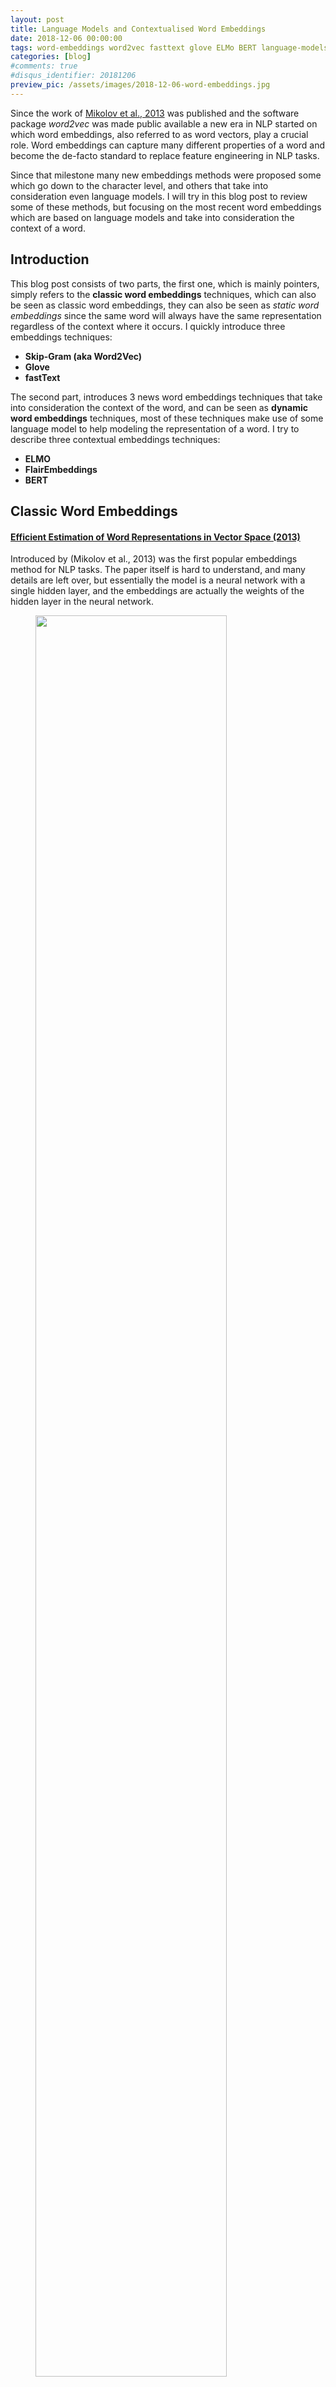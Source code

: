 ```yaml
---
layout: post
title: Language Models and Contextualised Word Embeddings
date: 2018-12-06 00:00:00
tags: word-embeddings word2vec fasttext glove ELMo BERT language-models character-embeddings character-language-models neural-networks
categories: [blog]
#comments: true
#disqus_identifier: 20181206
preview_pic: /assets/images/2018-12-06-word-embeddings.jpg
---
```


Since the work of [Mikolov et al., 2013](https://arxiv.org/pdf/1301.3781.pdf) was published and the software package _word2vec_ was made public available a new era in NLP started on which word embeddings, also referred to as word vectors, play a crucial role. Word embeddings can capture many different properties of a word and become the de-facto standard to replace feature engineering in NLP tasks.

Since that milestone many new embeddings methods were proposed some which go down to the character level, and others that take into consideration even language models. I will try in this blog post to review some of these methods, but focusing on the most recent word embeddings which are based on language models and take into consideration the context of a word.

## __Introduction__

This blog post consists of two parts, the first one, which is mainly pointers, simply refers to the __classic word embeddings__ techniques, which can also be seen as classic word embeddings, they can also be seen as _static word embeddings_ since the same word will always have the same representation regardless of the context where it occurs. I quickly introduce three embeddings techniques:

- __Skip-Gram (aka Word2Vec)__
- __Glove__
- __fastText__

The second part, introduces 3 news word embeddings techniques that take into consideration the context of the word, and can be seen as __dynamic word embeddings__ techniques, most of these techniques make use of some language model to help modeling the representation of a word. I try to describe three contextual embeddings techniques:

- __ELMO__
- __FlairEmbeddings__
- __BERT__

## __Classic Word Embeddings__

#### [Efficient Estimation of Word Representations in Vector Space (2013)](https://arxiv.org/pdf/1301.3781.pdf)

Introduced by (Mikolov et al., 2013) was the first popular embeddings method for NLP tasks. The paper itself is hard to understand, and many details are left over, but essentially the model is a neural network with a single hidden layer, and the embeddings are actually the weights of the hidden layer in the neural network.

<figure>
  <img style="width: 85%; height: 85%" src="/assets/images/2018-12-06-skip_gram_net_arch.png">
  <figcaption><br>Image taken from http://mccormickml.com/2016/04/19/word2vec-tutorial-the-skip-gram-model/</figcaption>
</figure>


An important aspect is how to train this network in an efficient way, and then is when negative sampling comes into play.

I will not go into detail regarding this one, as the number of tutorials, implementations and resources regarding this technique is abundant in the net, and I will just rather leave some pointers.

#### __Links__
- [McCormick, C. (2016, April 19). Word2Vec Tutorial - The Skip-Gram Model.](http://mccormickml.com/2016/04/19/word2vec-tutorial-the-skip-gram-model/)
- [McCormick, C. (2017, January 11). Word2Vec Tutorial Part 2 - Negative Sampling.](http://mccormickml.com/2017/01/11/word2vec-tutorial-part-2-negative-sampling/)
- [word2vec Parameter Learning Explained, Xin Rong](https://arxiv.org/pdf/1411.2738.pdf)
- [https://code.google.com/archive/p/word2vec/](https://code.google.com/archive/p/word2vec/)
- [Stanford NLP with Deep Learning: Lecture 2 - Word Vector Representations: word2vec](https://www.youtube.com/watch?v=ERibwqs9p38)

---
<br>


### [GloVe: Global Vectors for Word Representation (2014)](https://www.aclweb.org/anthology/D14-1162)

I will also give a brief overview of this work since there is also abundant resources on-line. It was published shortly after the _skip-gram_ technique and essentially it starts to make an observation that shallow window-based methods suffer from the disadvantage that they do not operate directly on the co-occurrence statistics of the corpus. Window-based models, like skip-gram, scan context windows across the entire corpus and fail to take advantage of the vast amount of repetition in the data.

Count models, like GloVe, learn the vectors by essentially doing some sort of dimensionality reduction on the co-occurrence counts matrix. They start by constructing a matrix with counts of word co-occurrence information, each row tells how often does a word occur with every other word in some defined context-size in a large corpus. This matrix is then factorize, resulting in a lower dimension matrix, where each row is some vector representation for each word.

<figure>
  <img style="width: 85%; height: 85%" src="/assets/images/2018-12-06-glove-matrix-factorisation-5.jpg">
  <figcaption><br>Image taken from http://building-babylon.net/2015/07/29/glove-global-vectors-for-word-representations/</figcaption>
</figure>

The dimensionality reduction is typically done by minimizing a some kind of 'reconstruction loss' that finds lower-dimension representations of the original matrix and which can explain most of the variance in the original high-dimensional matrix.

#### __Links__
- [GloVe project at Stanford](https://nlp.stanford.edu/projects/glove/)
- [Building Babylon: Global Vectors for Word Representations](http://building-babylon.net/2015/07/29/glove-global-vectors-for-word-representations/)
- [Good summarization on text2vec.org](http://text2vec.org/glove.html)
- [Stanford NLP with Deep Learning: Lecture 3 GloVe - Global Vectors for Word Representation](https://www.youtube.com/watch?v=ASn7ExxLZws)
- [Paper Dissected: 'Glove: Global Vectors for Word Representation' Explained](http://mlexplained.com/2018/04/29/paper-dissected-glove-global-vectors-for-word-representation-explained)

---
<br>



### [Enriching Word Vectors with Subword Information (2017)](http://aclweb.org/anthology/Q17-1010)

One drawback of the two approaches presented before is the fact that they don't handle out-of-vocabulary.

The work of [Bojanowski et al, 2017](http://aclweb.org/anthology/Q17-1010) introduced the concept of subword-level embeddings, based on the skip-gram model, but where each word is represented as a bag of character $$n$$-grams.

<figure>
  <img style="width: 50%; height: 50%" src="/assets/images/2018-12-06-fasttext-logo-color-web.png">
  <figcaption><br>Image taken from https://fasttext.cc/</figcaption>
</figure>

A vector representation is associated to each character $$n$$-gram, and words are represented as the sum of these representations. This allows the model to compute word representations for words that did not appear in the training data.

Each word $w$ is represented as a bag of character $n$-gram, plus a special boundary symbols _\<_ and _\>_ at the beginning and end of words, plus the word $w$ itself in the set of its $n$-grams.

Taking the word _where_ and $n = 3$ as an example, it will be represented by the character $n$-grams: \< wh, whe, her, ere, re \> and the special sequence \< where \>.

#### __Links__
- [https://github.com/facebookresearch/fastText](https://github.com/facebookresearch/fastText)
- [Library for efficient text classification and representation learning](https://fasttext.cc/)

---
<br>


#### __Static Word Embeddings fail to capture polysemy__

The models presented before have a fundamental problem which is they generate the same embedding for the same word in different contexts, for example, given the word _bank_ although it will have the same representation it can have different meanings:

- "I deposited 100 EUR in the __bank__."
- "She was enjoying the sunset o the left __bank__ of the river."

In the methods presented before, the word representation for __bank__ would always be the same regardless if it appears in the context of geography or economics. In the next part of the post we will see how new embedding techniques capture polysemy.

---

<br>

## __Contextualised Word-Embeddings__

Contextualised words embeddings aim at capturing word semantics in different contexts to address the issue of polysemous and the context-dependent nature of words.

#### __Language Models__

Language models compute the probability distribution of the next word in a sequence given the sequence of previous words. LSTMs become a popular neural network architecture to learn this probabilities. The figure below shows how an LSTM can be trained to learn a language model.

<figure>
  <img style="width: 65%; height: 65%" src="/assets/images/2018-12-06-general_word_language_model.jpg">
  <figcaption><br> Image taken from http://torch.ch/blog/2016/07/25/nce.html</figcaption>
</figure>

A sequence of words is fed into an LSTM word by word, the previous word along with the internal state of the LSTM are used to predict the next possible word.

But it's also possible to go one level below and build a character-level language model. [Andrej Karpathy blog post](http://karpathy.github.io/2015/05/21/rnn-effectiveness/) about char-level language model shows some interesting examples.

This is short a very short intro on language models, but they are the backbone of the upcoming techniques/papers that complete this blog post.

---

<br>


### [__ELMo: Deep contextualized word representations (2018)__](https://aclweb.org/anthology/N18-1202)

The main idea of the Embeddings from Language Models (ELMo) can be divided into two main tasks, first we train an LSTM-based language model on some corpus, and then we use the hidden states of the LSTM for each token to generate a vector representation of each word.

#### __Language Model__

The language model is trained by reading the sentences both forward and backward. That is, in essence there are two language models, one that learns to predict the next word given the past words and another that learns to predict the past words given the future words.

Another detail is that the authors, instead of using a single-layer LSTM use a stacked multi-layer LSTM. A single-layer LSTM takes the sequence of words as input, a multi-layer LSTM takes the output sequence of the previous LSTM-layer as input, the authors also mention the use of residual connections between the LSTM layers. In the paper the authors also show that the different layers of the LSTM language model learns different characteristics of language.

<figure>
  <img style="width: 85%; height: 85%" src="/assets/images/2018-12-06-ELMo_language_models.png">
  <figcaption><br>Image taken from Shuntaro Yada slides</figcaption>
</figure>

Training $L$-layer LSTM forward and backward language mode generates $$2\ \times \ L$$ different vector representations for each word, $L$ represents the number of stacked LSTMs, each one outputs a vector.

Adding another vector representation of the word, trained on some external resources, or just a random embedding, we end up with $$2\ \times \ L + 1$$ vectors that can be used to compute the context representation of every word.

The parameters for the token representations and the softmax layer are shared by the forward and backward language model, while the LSTMs parameters (hidden state, gate, memory) are separate.

ELMo is a task specific combination of the intermediate layer representations in a bidirectional Language Model (biLM). That is, given a pre-trained biLM and a supervised architecture for a target NLP task, the __end task model learns a linear combination of the layer representations__.

The language model described above is completely task-agnostic, and is trained in an unsupervised manner.

#### __Task-specific word representation__

The second part of the model consists in using the hidden states generated by the LSTM for each token to compute a vector representation of each word, the detail here is that this is done in a specific context, with a given end task.

Concretely, in ELMo, each word representation is computed with a concatenation and a weighted sum:

$$ ELMo_k = \gamma^{task} \sum_{j=0}^{L} s_j^{task} h_{k,j}^{LM} $$

- the scalar parameter $$\gamma^{task}$$ allows the task model to scale the entire ELMo vector
- $$s_j^{task}$$ are softmax-normalized weights
- the indices $$k$$ and $$j$$ correspond to the index of the word and the index of the layer from which the hidden state is being extracted from.

For example, $$h_{k,j}$$ is the output of the $$j$$-th LSTM for the word $$k$$, $$s_j$$ is the weight of $$h_{k,j}$$ in computing the representation for $$k$$.

<figure>
  <img style="width: 85%; height: 85%" src="/assets/images/2018-12-06-ELMo_task_specific.png">
  <figcaption><br>Image taken from Shuntaro Yada slides</figcaption>
</figure>

In practice ELMo embeddings could replace existing word embeddings, the authors however recommend to concatenate ELMos with context-independent word embeddings such as GloVe or fastText before inputting them into the task-specific model.

ELMo is flexible in the sense that it can be used with any model barely changing it, meaning it can work with existing systems or architectures.

<figure>
  <img style="width: 75%; height: 75%" src="/assets/images/2018-12-06-ELMo_overview.png">
  <figcaption><br>Image taken from Shuntaro Yada slides</figcaption>
</figure>

In resume, ELMos train a multi-layer, bi-directional, LSTM-based language model, and extract the hidden state of each layer for the input sequence of words. Then, they compute a weighted sum of those hidden states to obtain an embedding for each word. The weight of each hidden state is task-dependent and is learned during training of the end-task.

#### __Links__

- [ELMo code at AllenNLP github](https://github.com/allenai/allennlp/blob/master/tutorials/how_to/elmo.md)
- [AllenNLP Models](https://allennlp.org/models)
- [Video of the presentation of paper by Matthew Peters @ NAACL-HLT 2018](https://vimeo.com/277672840)
- Images were taken/adapted from [Shuntaro Yada](https://shuntaroy.com/) excellent [slides](https://www.slideshare.net/shuntaroy/a-review-of-deep-contextualized-word-representations-peters-2018)

---

<br>


### [__Contextual String Embeddings for Sequence Labelling__ (2018)](https://aclweb.org/anthology/C18-1139)

The authors propose a contextualized character-level word embedding which captures word meaning in context and therefore produce different embeddings for polysemous words depending on their context. It model words and context as sequences of characters, which aids in handling rare and misspelled words and captures subword structures such as prefixes and endings.


#### __Character-level Language Model__

Characters are the atomic units of language model, allowing text to be treated as a sequence of characters passed to an LSTM which at each point in the sequence is trained to predict the next character.

The authors train a forward and a backward model character language model. Essentially the character-level language model is just 'tuning' the hidden states of the LSTM based on reading lots of sequences of characters.

The LSTM internal states will try to capture the probability distribution of characters given the previous characters (i.e., forward language model) and the upcoming characters (i.e., backward language model).


#### __Extracting Word Representations__

From this forward-backward LM, the authors concatenate the following hidden character states for each word:

- _from the fLM, we extract the output hidden state after the last character in the word. Since the fLM is trained to predict likely continuations of the sentence after this character, the hidden state encodes semantic-syntactic information of the sentence up to this point, including the word itself._

- _from the bLM, we extract the output hidden state before the word’s first character from the bLM to capture semantic-syntactic information from the end of the sentence to this character._

Both output hidden states are concatenated to form the final embedding and capture the semantic-syntactic information of the word itself as well as its surrounding context.

The image below illustrates how the embedding for the word _Washington_ is generated, based on both character-level language models.

<figure>
  <img style="width: 75%; height: 75%" src="/assets/images/2018-12-06-character_lm_for_word_embedding.png">
  <figcaption><br> Image taken from "Contextual String Embeddings for Sequence Labelling (2018)"</figcaption>
</figure>



The embeddings can then be used for other downstream tasks such as named-entity recognition. The embeddings generated from the character-level language models can also (and are in practice) concatenated with word embeddings such as GloVe or fastText.

<figure>
  <img style="width: 70%; height: 70%" src="/assets/images/2018-12-06-character_lm_for_sequence_labelling.png">
  <figcaption><br> Image taken from "Contextual String Embeddings for Sequence Labelling (2018)"</figcaption>
</figure>


In essence, this model first learns two character-based language models (i.e., forward and backward) using LSTMs. Then, an embedding for a given word is computed by feeding a word - character by character - into each of the language-models and keeping the two last states (i.e., last character and first character) as two word vectors, these are then concatenated.

In the experiments described on the paper the authors concatenated the word vector generated before with yet another word vector from fastText an then apply a [Neural NER architecture](../../../../../blog/2018/10/22/Neural-NER-Systems/) for several sequence labelling tasks, e.g.: NER, chunking, PoS-tagging.

#### __Links__

- [https://github.com/zalandoresearch/flair](https://github.com/zalandoresearch/flair)
- [Slides from Berlin Machine Learning Meetup](http://alanakbik.github.io/talks/ML_Meetup_2018.pdf)

<br>

---




<br>

### [BERT: Pre-training of Deep Bidirectional Transformers for Language Understanding (2018)](https://arxiv.org/pdf/1810.04805.pdf)

BERT, or Bidirectional Encoder Representations from Transformers, is essentially a new method of training language models.

Pre-trained word representations, as seen in this blog post, can be __context-free__ (i.e., word2vec, GloVe, fastText), meaning that a single word representation is generated for each word in the vocabulary, or can also be __contextual__ (i.e., ELMo and Flair), on which the word representation depends on the context where that word occurs, meaning that the same word in different contexts can have different representations.

Contextual representations can further be __unidirectional__ or __bidirectional__. Note, even if a language model is trained forward or backward, is still considered unidirectional since the prediction of future words (or characters) is only based on past seen data.

In the sentence: _"The cat sits on the mat"_, the unidirectional representation of _"sits"_ is only based on _"The cat"_ but not on _"on the mat"_. Previous works train two representations for each word (or character), one left-to-right and one right-to-left, and then concatenate them together to a have a single representation for whatever downstream task.

BERT represents _"sits"_ using both its left and right context — _"The cat xxx on the mat"_ based on a simple approach, masking out 15% of the words in the input, run the entire sequence through a multi-layer bidirectional Transformer encoder, and then predict only the masked words.

### __Multi-layer bidirectional Transformer encoder__

The Multi-layer bidirectional Transformer aka Transformer was first introduced in the [Attention is All You Need](https://papers.nips.cc/paper/7181-attention-is-all-you-need.pdf) paper. It follows the encoder-decoder architecture of machine translation models, but  it replaces the RNNs by a different network architecture.

The Transformer tries to learn the dependencies, typically encoded by the hidden states of a RNN, using just an Attention Mechanism. RNNs handle dependencies by being stateful, i.e., the current state encodes the information they needed to decide on how to process subsequent tokens.

This means that RNNs need to keep the state while processing all the words, and this becomes a problem for long-range dependencies between words. The attention mechanism has somehow mitigated this problem but it still remains an obstacle to high-performance machine translation.

The Transformer tries to directly learn these dependencies using the attention mechanism only and it also learns intra-dependencies between the input tokens, and between output tokens. This is done by relying on a key component, the __Multi-Head Attention block__, which has an attention mechanism defined by the authors as the __Scaled Dot-Product Attention__.

<figure>
  <img style="width: 50%; height: 50%" src="/assets/images/2018-12-06-transformer_attention.png">
  <figcaption><br> Image taken from "Attention Is All You Need"</figcaption>
</figure>

To improve the expressiveness of the model, instead of computing a single attention pass over the values, the Multi-Head Attention computes multiple attention weighted sums, i.e., it uses several attention layers stacked together with different linear transformations of the same input.

<figure>
  <img style="width: 35%; height: 35%" src="/assets/images/2018-12-06-attention_path_length.png">
  <figcaption><br> Image taken from http://mlexplained.com/2017/12/29/attention-is-all-you-need-explained/</figcaption>
</figure>

The main key feature of the Transformer is therefore that instead of encoding dependencies in the hidden state, directly expresses them by attending to various parts of the input.

The Transformer in an encoder and a decoder scenario

<figure>
  <img style="width: 40%; height: 40%" src="/assets/images/2018-12-06-transformer_encoding_decoding_arch.png">
  <figcaption><br> Image taken from "Attention Is All You Need"</figcaption>
</figure>

This is just a very brief explanation of what the Transformer is, please check the original paper and following links for a more detailed description:

- [http://mlexplained.com/2017/12/29/attention-is-all-you-need-explained/](http://mlexplained.com/2017/12/29/attention-is-all-you-need-explained/)
- [https://ai.googleblog.com/2017/08/transformer-novel-neural-network.html](https://ai.googleblog.com/2017/08/transformer-novel-neural-network.html)
- [http://nlp.seas.harvard.edu/2018/04/03/attention.html](https://ai.googleblog.com/2017/08/transformer-novel-neural-network.html)


## __Masked Language Model__

BERT uses the Transformer encoder to learn a language model.

The input to the Transformer is a sequence of tokens, which are passed to an embeddeding layer and then processed by the Transformer network. The output is a sequence of vectors, in which each vector corresponds to an input token.


<figure>
  <img style="width: 65%; height: 65%" src="/assets/images/2018-12-06-transformer_arch.png">
  <figcaption><br> Image taken from https://www.lyrn.ai/2018/11/07/explained-bert-state-of-the-art-language-model-for-nlp/</figcaption>
</figure>

As explained above this language model is what one could considered a bi-directional model, but some defend that you should be instead called non-directional.

The bi-directional/non-directional property in BERT comes from masking 15% of the words in a sentence, and forcing the model to learn how to use information from the entire sentence to deduce what words are missing.

The original Transformer is adapted so that the loss function only considers the prediction of masked words and ignores the prediction of the non-masked words. The prediction of the output words requires:

- Adding a classification layer on top of the encoder output.
- An embedding matrix, transforming the output vectors into the vocabulary dimension.
- Calculating the probability of each word in the vocabulary with softmax.


<figure>
  <img style="width: 65%; height: 65%" src="/assets/images/2018-12-06-transformer_mll.png">
  <figcaption><br> Image taken from https://www.lyrn.ai/2018/11/07/explained-bert-state-of-the-art-language-model-for-nlp/</figcaption>
</figure>

BRET is also trained in a Next Sentence Prediction (NSP), in which the model receives pairs of sentences as input and has to learn to predict if the second sentence in the pair is the subsequent sentence in the original document or not.

To use BERT for a sequence labelling task, for instance a NER model, this model can be trained by feeding the output vector of each token into a classification layer that predicts the NER label.

#### __Links__

- [Open Sourcing BERT: State-of-the-Art Pre-training for Natural Language Processing](https://ai.googleblog.com/2018/11/open-sourcing-bert-state-of-art-pre.html)
- [https://github.com/google-research/bert](https://github.com/google-research/bert)
- [BERT – State of the Art Language Model for NLP (www.lyrn.ai)](https://www.lyrn.ai/2018/11/07/explained-bert-state-of-the-art-language-model-for-nlp/)
- [Reddit: Pre-training of Deep Bidirectional Transformers for Language Understanding](https://www.reddit.com/r/MachineLearning/comments/9nfqxz/r_bert_pretraining_of_deep_bidirectional/)
- [The Illustrated BERT, ELMo, and co. (How NLP Cracked Transfer Learning)](https://jalammar.github.io/illustrated-bert/)

---




<br>

## __Summary__

In a time span of about 10 years Word Embeddings revolutionized the way almost all NLP tasks can be solved, essentially by replacing the feature extraction/engineering by embeddings which are then feed as input to different neural networks architectures.

The most popular models started around 2013 with the word2vec package, but a few years before there were already some results in the famous work of Collobert et, al 2011 [Natural Language Processing (Almost) from Scratch](http://www.jmlr.org/papers/volume12/collobert11a/collobert11a.pdf) which I did not mentioned above.

Nevertheless these techniques, along with GloVe and fastText, generate static embeddings which are unable to capture polysemy, i.e the same word having different meanings. Typically these techniques generate a matrix that can be plugged in into the current neural network model and is used to perform a look up operation, mapping a word to a vector.

Recently other methods which rely on language models and also provide a mechanism of having embeddings computed dynamically as a sentence or a sequence of tokens is being processed.

<br>

## __References__

- [Efficient Estimation of Word Representations in Vector Space (2013)](https://arxiv.org/pdf/1301.3781.pdf)
- [McCormick, C. (2016, April 19). Word2Vec Tutorial - The Skip-Gram Model.](http://mccormickml.com/2016/04/19/word2vec-tutorial-the-skip-gram-model/)
- [McCormick, C. (2017, January 11). Word2Vec Tutorial Part 2 - Negative Sampling.](http://mccormickml.com/2017/01/11/word2vec-tutorial-part-2-negative-sampling/)
- [word2vec Parameter Learning Explained, Xin Rong](https://arxiv.org/pdf/1411.2738.pdf)
- [GloVe: Global Vectors for Word Representation (2014)](https://www.aclweb.org/anthology/D14-1162)
- [Enriching Word Vectors with Subword Information (2017)](http://aclweb.org/anthology/Q17-1010)
- [ELMo: Deep contextualized word representations (2018)__](https://aclweb.org/anthology/N18-1202)
- [Contextual String Embeddings for Sequence Labelling__ (2018)](https://aclweb.org/anthology/C18-1139)
- [BERT: Pre-training of Deep Bidirectional Transformers for Language Understanding (2018)](https://arxiv.org/pdf/1810.04805.pdf)
- [https://ai.googleblog.com/2017/08/transformer-novel-neural-network.html](https://ai.googleblog.com/2017/08/transformer-novel-neural-network.html)
- [http://nlp.seas.harvard.edu/2018/04/03/attention.html](https://ai.googleblog.com/2017/08/transformer-novel-neural-network.html)
- [Open Sourcing BERT: State-of-the-Art Pre-training for Natural Language Processing](https://ai.googleblog.com/2018/11/open-sourcing-bert-state-of-art-pre.html)
